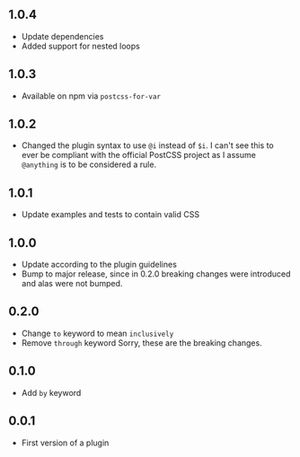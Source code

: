 ## 1.0.4
* Update dependencies
* Added support for nested loops

## 1.0.3
* Available on npm via `postcss-for-var`

## 1.0.2
* Changed the plugin syntax to use `@i` instead of `$i`.
  I can't see this to ever be compliant with the official PostCSS project as I
  assume `@anything` is to be considered a rule.

## 1.0.1
* Update examples and tests to contain valid CSS

## 1.0.0
* Update according to the plugin guidelines
* Bump to major release, since in 0.2.0 breaking changes were introduced and alas were not bumped.

## 0.2.0
* Change `to` keyword to mean `inclusively`
* Remove `through` keyword
Sorry, these are the breaking changes.

## 0.1.0
* Add `by` keyword

## 0.0.1
* First version of a plugin
